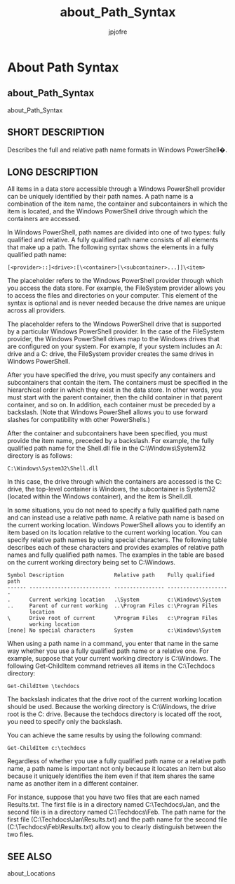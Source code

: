 ﻿---
title: about_Path_Syntax
description: 
keywords: powershell, cmdlet
author: jpjofre
manager: carolz
ms.date: 2016-10-11
ms.topic: reference
ms.prod: powershell
ms.technology: powershell
title: about_Path_Syntax
ms.custom: na
ms.reviewer: na
ms.suite: na
ms.tgt_pltfrm: na
ms.topic: article
---
# About Path Syntax
## about_Path_Syntax
about_Path_Syntax


## SHORT DESCRIPTION
Describes the full and relative path name formats in  Windows PowerShell�.


## LONG DESCRIPTION
All items in a data store accessible through a  Windows PowerShell provider can be uniquely identified by their path names. A path name is a combination of the item name, the container and subcontainers in which the item is located, and the  Windows PowerShell drive through which the containers are accessed.

In  Windows PowerShell, path names are divided into one of two types: fully qualified and relative. A fully qualified path name consists of all elements that make up a path. The following syntax shows the elements in a fully qualified path name:


```
[<provider>::]<drive>:[\<container>[\<subcontainer>...]]\<item>
```


The <provider> placeholder refers to the  Windows PowerShell provider through which you access the data store. For example, the FileSystem provider allows you to access the files and directories on your computer. This element of the syntax is optional and is never needed because the drive names are unique across all providers.

The <drive> placeholder refers to the  Windows PowerShell drive that is supported by a particular  Windows PowerShell provider. In the case of the FileSystem provider, the  Windows PowerShell drives map to the Windows drives that are configured on your system. For example, if your system includes an A: drive and a C: drive, the FileSystem provider creates the same drives in  Windows PowerShell.

After you have specified the drive, you must specify any containers and subcontainers that contain the item. The containers must be specified in the hierarchical order in which they exist in the data store. In other words, you must start with the parent container, then the child container in that parent container, and so on. In addition, each container must be preceded by a backslash. (Note that  Windows PowerShell allows you to use forward slashes for compatibility with other PowerShells.)

After the container and subcontainers have been specified, you must provide the item name, preceded by a backslash. For example, the fully qualified path name for the Shell.dll file in the C:\Windows\System32 directory is as follows:


```
C:\Windows\System32\Shell.dll
```


In this case, the drive through which the containers are accessed is the C: drive, the top-level container is Windows, the subcontainer is System32 (located within the Windows container), and the item is Shell.dll.

In some situations, you do not need to specify a fully qualified path name and can instead use a relative path name. A relative path name is based on the current working location.  Windows PowerShell allows you to identify an item based on its location relative to the current working location. You can specify relative path names by using special characters. The following table describes each of these characters and provides examples of relative path names and fully qualified path names. The examples in the table are based on the current working directory being set to C:\Windows.


```
Symbol Description                Relative path    Fully qualified path  
------ -------------------------- ---------------- --------------------  
.      Current working location   .\System         c:\Windows\System  
..     Parent of current working  ..\Program Files c:\Program Files  
       location  
\      Drive root of current      \Program Files   c:\Program Files  
       working location  
[none] No special characters      System           c:\Windows\System
```


When using a path name in a command, you enter that name in the same way whether you use a fully qualified path name or a relative one. For example, suppose that your current working directory is C:\Windows. The following Get-ChildItem command retrieves all items in the C:\Techdocs directory:


```
Get-ChildItem \techdocs
```


The backslash indicates that the drive root of the current working location should be used. Because the working directory is C:\Windows, the drive root is the C: drive. Because the techdocs directory is located off the root, you need to specify only the backslash.

You can achieve the same results by using the following command:


```
Get-ChildItem c:\techdocs
```


Regardless of whether you use a fully qualified path name or a relative path name, a path name is important not only because it locates an item but also because it uniquely identifies the item even if that item shares the same name as another item in a different container.

For instance, suppose that you have two files that are each named Results.txt. The first file is in a directory named C:\Techdocs\Jan, and the second file is in a directory named C:\Techdocs\Feb. The path name for the first file (C:\Techdocs\Jan\Results.txt) and the path name for the second file (C:\Techdocs\Feb\Results.txt) allow you to clearly distinguish between the two files.


## SEE ALSO
about_Locations

